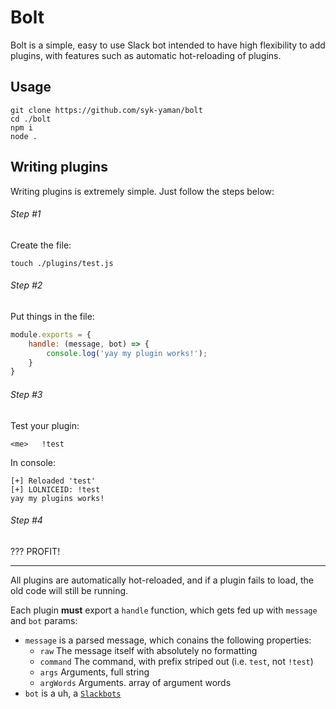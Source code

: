 Bolt
========

Bolt is a simple, easy to use Slack bot intended to have high flexibility to add plugins, with features such as automatic hot-reloading of plugins.

Usage
-----

```
git clone https://github.com/syk-yaman/bolt
cd ./bolt
npm i
node .
```

Writing plugins
--------

Writing plugins is extremely simple. Just follow the steps below:

###### Step #1

Create the file:

```
touch ./plugins/test.js
```

###### Step #2

Put things in the file:

```JavaScript
module.exports = {
	handle: (message, bot) => {
		console.log('yay my plugin works!');
	}
}
```

###### Step #3

Test your plugin:

```
<me>   !test
```

In console:

```
[+] Reloaded 'test'
[+] LOLNICEID: !test
yay my plugins works!
```

###### Step #4

???
PROFIT!


------------

All plugins are automatically hot-reloaded, and if a plugin fails to load, the old code will still be running.

Each plugin **must** export a `handle` function, which gets fed up with `message` and `bot` params:

- `message` is a parsed message, which conains the following properties:
	- `raw` The message itself with absolutely no formatting
	- `command` The command, with prefix striped out (i.e. `test`, not `!test`)
	- `args` Arguments, full string
	- `argWords` Arguments. array of argument words
- `bot` is a uh, a [`Slackbots`](https://github.com/mishk0/slack-bot-api)